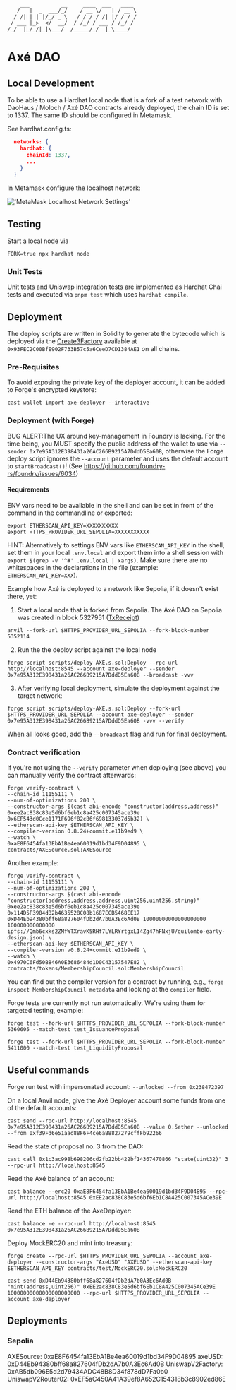```ascii
    ___          __     ____  ___   ____
   /   |  _  ___/_/    / __ \/   | / __ \
  / /| | | |/_/ _ \   / / / / /| |/ / / /
 / ___ |_>  </  __/  / /_/ / ___ / /_/ /
/_/  |_/_/|_|\___/  /_____/_/  |_\____/

```

# Axé DAO

## Local Development

To be able to use a Hardhat local node that is a fork of a test network with DaoHaus / Moloch / Axé DAO contracts already deployed, the chain ID is set to 1337. The same ID should be configured in Metamask.

See hardhat.config.ts:

```json
  networks: {
    hardhat: {
      chainId: 1337,
      ...
    }
  }
```

In Metamask configure the localhost network:

!['MetaMask Localhost Network Settings'](/docs/images/metamask-localhost-network.png)

## Testing

Start a local node via

```shell
FORK=true npx hardhat node
```

### Unit Tests

Unit tests and Uniswap integration tests are implemented as Hardhat Chai tests and executed via `pnpm test` which uses `hardhat compile`.

## Deployment

The deploy scripts are written in Solidity to generate the bytecode which is deployed via the [Create3Factory]('https://github.com/lifinance/create3-factory') available at `0x93FEC2C00BfE902F733B57c5a6CeeD7CD1384AE1` on all chains.

### Pre-Requisites

To avoid exposing the private key of the deployer account, it can be added to Forge's encrypted keystore:

```shell
cast wallet import axe-deployer --interactive
```

### Deployment (with Forge)

BUG ALERT:The UX around key-management in Foundry is lacking. For the time being, you MUST specify the public address of the wallet to use via `--sender 0x7e95A312E398431a26AC266B9215A7DddD5Ea60B`, otherwise the Forge deploy script ignores the `--account` parameter and uses the default account to `startBroadcast()`! (See https://github.com/foundry-rs/foundry/issues/6034)

#### Requirements

ENV vars need to be available in the shell and can be set in front of the command in the commandline or exported:

```shell
export ETHERSCAN_API_KEY=XXXXXXXXXX
export HTTPS_PROVIDER_URL_SEPOLIA=XXXXXXXXXXX
```

HINT: Alternatively to settings ENV vars like `ETHERSCAN_API_KEY` in the shell, set them in your local `.env.local` and export them into a shell session with `export $(grep -v '^#' .env.local | xargs)`. Make sure there are no whitespaces in the declarations in the file (example: `ETHERSCAN_API_KEY=XXX`).

Example how Axé is deployed to a network like Sepolia, if it doesn't exist there, yet:

1. Start a local node that is forked from Sepolia.
   The Axé DAO on Sepolia was created in block 5327951 ([TxReceipt](https://sepolia.etherscan.io/tx/0xc69d904e77106520193ac9821087bb628b923fb3beb0788a70ed444c3f7d61ad))

```shell
anvil --fork-url $HTTPS_PROVIDER_URL_SEPOLIA --fork-block-number 5352114
```

2. Run the the deploy script against the local node

```shell
forge script scripts/deploy-AXE.s.sol:Deploy --rpc-url http://localhost:8545 --account axe-deployer --sender 0x7e95A312E398431a26AC266B9215A7DddD5Ea60B --broadcast -vvv
```

3. After verifying local deployment, simulate the deployment against the target network:

```shell
forge script scripts/deploy-AXE.s.sol:Deploy --fork-url $HTTPS_PROVIDER_URL_SEPOLIA --account axe-deployer --sender 0x7e95A312E398431a26AC266B9215A7DddD5Ea60B -vvv --verify
```

When all looks good, add the `--broadcast` flag and run for final deployment.

### Contract verification

If you're not using the `--verify` parameter when deploying (see above) you can manually verify the contract afterwards:

```shell
forge verify-contract \
--chain-id 11155111 \
--num-of-optimizations 200 \
--constructor-args $(cast abi-encode "constructor(address,address)" 0xee2ac838c83e5d6bf6eb1c8a425c007345ace39e 0x6EF543d0Cce1171F696f82cB6f698133037d5b32) \
--etherscan-api-key $ETHERSCAN_API_KEY \
--compiler-version 0.8.24+commit.e11b9ed9 \
--watch \
0xaE8F6454fa13EbA1Be4ea60019d1bd34F9D04895 \
contracts/AXESource.sol:AXESource
```

Another example:

```shell
forge verify-contract \
--chain-id 11155111 \
--num-of-optimizations 200 \
--constructor-args $(cast abi-encode "constructor(address,address,address,uint256,uint256,string)" 0xee2ac838c83e5d6bf6eb1c8a425c007345ace39e 0x114D5F3904dB2b4635528C08b1687ECB5468EE17 0xD44Eb94380bff68a827604fDb2dA7b0A3Ec6Ad0B 10000000000000000000 100000000000000 ipfs://Qmb6cxks2ZMfWTXravK5RHf7LYLRYrtgxL14Zg47hFNxjU/quilombo-early-design.json) \
--etherscan-api-key $ETHERSCAN_API_KEY \
--compiler-version v0.8.24+commit.e11b9ed9 \
--watch \
0x4970C6Fd50B846A0E3686484d1D0C43157547E82 \
contracts/tokens/MembershipCouncil.sol:MembershipCouncil
```

You can find out the compiler version for a contract by running, e.g., `forge inspect MembershipCouncil metadata` and looking at the `compiler` field.

Forge tests are currently not run automatically. We're using them for targeted testing, example:

```shell
forge test --fork-url $HTTPS_PROVIDER_URL_SEPOLIA --fork-block-number 5360605 --match-test test_IssuanceProposal
```

```shell
forge test --fork-url $HTTPS_PROVIDER_URL_SEPOLIA --fork-block-number 5411000 --match-test test_LiquidityProposal
```

## Useful commands

Forge run test with impersonated account: `--unlocked --from 0x238472397`

On a local Anvil node, give the Axé Deployer account some funds from one of the default accounts:

```shell
cast send --rpc-url http://localhost:8545 0x7e95A312E398431a26AC266B9215A7DddD5Ea60B --value 0.5ether --unlocked --from 0xf39Fd6e51aad88F6F4ce6aB8827279cffFb92266
```

Read the state of proposal no. 3 from the DAO:

```shell
cast call 0x1c3ac998b698206cd2fb22bb422bf14367470866 "state(uint32)" 3 --rpc-url http://localhost:8545
```

Read the Axé balance of an account:

```shell
cast balance --erc20 0xaE8F6454fa13EbA1Be4ea60019d1bd34F9D04895 --rpc-url http://localhost:8545 0xEE2ac838C83e5d6bf6Eb1C8A425C007345ACe39E
```

Read the ETH balance of the AxeDeployer:

```shell
cast balance -e --rpc-url http://localhost:8545 0x7e95A312E398431a26AC266B9215A7DddD5Ea60B
```

Deploy MockERC20 and mint into treasury:

```shell
forge create --rpc-url $HTTPS_PROVIDER_URL_SEPOLIA --account axe-deployer --constructor-args "AxeUSD" "AXEUSD" --etherscan-api-key $ETHERSCAN_API_KEY contracts/test/MockERC20.sol:MockERC20

cast send 0xD44Eb94380bff68a827604fDb2dA7b0A3Ec6Ad0B "mint(address,uint256)" 0xEE2ac838C83e5d6bf6Eb1C8A425C007345ACe39E 10000000000000000000000 --rpc-url $HTTPS_PROVIDER_URL_SEPOLIA --account axe-deployer
```

## Deployments

### Sepolia

AXESource: 0xaE8F6454fa13EbA1Be4ea60019d1bd34F9D04895
axeUSD: 0xD44Eb94380bff68a827604fDb2dA7b0A3Ec6Ad0B
UniswapV2Factory: 0xAB5db096E5d2d79434ADC48B8D34f878dD7Fa0b0
UniswapV2Router02: 0xEF5aC450A41A39ef8A652C154318b3c8902ed86E
